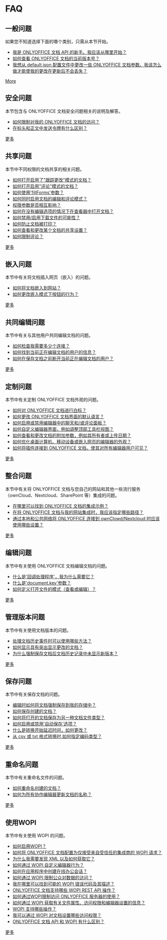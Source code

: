 ﻿# FAQ

## 一般问题

如果您不知道选择下面的哪个类别，只需从本节开始。

- [我是 ONLYOFFICE 文档 API 的新手。我应该从哪里开始？](general.md#i-am-new-to-onlyoffice-docs-api-where-should-i-start)
- [如何查看 ONLYOFFICE 文档的当前版本号？](general.md#how-to-find-out-the-current-version-number-of-onlyoffice-docs)
- [我想从 default.json 配置文件中更改一些 ONLYOFFICE 文档参数。我该怎么做才能使我的更改在更新后不会丢失？](general.md#i-want-to-change-some-onlyoffice-docs-parameters-from-the-defaultjson-configuration-file-how-can-i-do-that-so-that-my-changes-were-not-lost-after-update)

[More](general.md)

## 安全问题

本节包含与 ONLYOFFICE 文档安全问题相关的说明及解答。

- [如何限制对我的 ONLYOFFICE 文档的访问？](security.md#how-to-limit-access-to-my-document-server)
- [在标头和正文中发送令牌有什么区别？](security.md#whats-the-difference-between-sending-the-token-in-header-and-in-body)

[更多](security.md)

## 共享问题

本节中不同权限的文档共享的相关问题。

- [如何打开启用了"跟踪更改"模式的文档？](sharing.md#how-to-open-a-document-with-track-changes-mode-enabled)
- [如何打开启用"评论"模式的文档？](sharing.md#how-to-open-a-document-with-commenting-mode-enabled)
- [如何使用'fillForms'参数？](sharing.md#how-can-the-fillforms-parameter-be-used)
- [如何同时启用文档的编辑和评论模式？](sharing.md#how-to-enable-both-the-editing-and-commenting-mode-for-a-document)
- [权限参数是否相互影响？](sharing.md#do-the-permission-parameters-influence-each-other)
- [如何在没有编辑选项的情况下在查看器中打开文档？](sharing.md#how-to-open-the-document-in-a-viewer-without-the-option-to-edit-it)
- [如何禁用/启用下载文件的可能性？](sharing.md#how-to-disableenable-the-possibility-to-download-the-file)
- [如何防止文档被打印？](sharing.md#how-to-prevent-a-document-from-being-printed)
- [如何查看和更改某个文档的共享设置？](sharing.md#how-to-view-and-change-sharing-settings-for-a-certain-document)
- [如何限制评论？](sharing.md#how-to-restrict-commenting)

[更多](sharing.md)

## 嵌入问题

本节中有关将文档插入网页（嵌入）的问题。

- [如何将文档嵌入到网站？](embedding.md#how-to-embed-a-document-to-a-web-site)
- [如何更改嵌入模式下按钮的行为？](embedding.md#how-to-change-the-behavior-of-the-buttons-in-the-embedded-mode)

[更多](embedding.md)

## 共同编辑问题

本节中有关与其他用户共同编辑文档的问题。

- [如何检查我需要多少个连接？](co-editing.md#how-to-check-how-many-connections-i-need)
- [如何找到当前正在编辑文档的用户的信息？](co-editing.md#how-to-find-the-information-about-users-who-are-currently-editing-the-document)
- [如何在保存文档之前断开当前正在编辑文档的用户？](co-editing.md#how-to-disconnect-users-who-are-currently-editing-the-document-before-saving-the-document)

[更多](co-editing.md)

## 定制问题

本节中有关定制 ONLYOFFICE 文档外观的问题。

- [如何对 ONLYOFFICE 文档进行白标？](customizing.md#how-to-whitelabel-onlyoffice-docs)
- [如何更改 ONLYOFFICE 文档界面的默认语言？](customizing.md#how-to-change-the-default-language-of-the-onlyoffice-docs-interface)
- [如何启用或禁用编辑器中的聊天和/或评论面板？](customizing.md#how-to-enable-or-disable-the-chat-andor-the-comments-panel-in-the-editors)
- [如何自定义编辑器界面，例如调整顶部工具栏视图？](customizing.md#how-to-customize-the-editors-interface-eg-adjust-the-top-toolbar-view)
- [如何查看和更改文档的附加参数，例如其所有者或上传日期？](customizing.md#how-to-view-and-change-the-document-additional-parameters-eg-its-owner-or-uploading-date)
- [如何优化桌面计算机、移动设备或嵌入网页的编辑器的外观？](customizing.md#how-to-optimize-the-appearance-of-editors-for-a-desktop-computer-or-for-a-mobile-device-or-for-embedding-into-a-web-page)
- [如何将插件连接到 ONLYOFFICE 文档，使其对所有编辑器用户可见？](customizing.md#how-to-connect-plugins-to-onlyoffice-docs-so-that-they-become-visible-for-all-editor-users)

[更多](customizing.md)

## 整合问题

本节中有关将 ONLYOFFICE 文档与您自己的网站和其他一些流行服务（ownCloud、Nextcloud、SharePoint 等）集成的问题。

- [在哪里可以找到 ONLYOFFICE 文档的集成示例？](integrating.md#where-can-i-find-integration-examples-for-onlyoffice-docs)
- [在将 ONLYOFFICE 文档与我的网站集成时，我应该指定哪些路径？](integrating.md#which-paths-should-i-specify-when-integrating-onlyoffice-docs-with-my-website)
- [通过本地和公共网络将 ONLYOFFICE 连接到 ownClowd/Nextcloud 时应该使用哪些设置？](integrating.md#what-settings-should-be-used-when-connecting-onlyoffice-to-ownclowdnextcloud-via-a-local-and-public-network)

[更多](integrating.md)

## 编辑问题

本节中有关使用 ONLYOFFICE 文档编辑文档的问题。

- [什么是'回调处理程序'，我为什么需要它？](editing.md#what-is-the-callback-handler-and-why-do-i-need-it)
- [什么是'document.key'参数？](editing.md#what-is-the-documentkey-parameter)
- [如何定义打开文件的模式（查看或编辑）？](editing.md#how-to-define-the-mode-that-the-file-should-be-opened-in-viewing-or-editing)

[更多](editing.md)

## 管理版本问题

本节中有关使用文档版本的问题。

- [处理文档历史事件时可以使用哪些方法？](managing-versions.md#which-methods-can-be-used-when-working-with-the-document-history-events)
- [如何显示具有突出显示更改的文档？](managing-versions.md#how-to-display-a-document-with-highlighted-changes)
- [为什么强制保存文档后文档历史记录中未显示新版本？](managing-versions.md#why-is-a-new-version-not-shown-in-the-document-history-after-i-forcefully-save-a-document)

[更多](managing-versions.md)

## 保存问题

本节中有关保存文档的问题。

- [编辑时如何将文档强制保存到我的存储中？](saving.md#how-to-forcefully-save-the-document-to-my-storage-when-editing-it)
- [如何保存创建的文档？](saving.md#how-to-save-the-created-document)
- [如何将打开的文档保存为另一种文档文件类型？](saving.md#how-to-save-the-opened-document-to-another-document-file-type)
- [如何启用或禁用'自动保存'选项？](saving.md#how-to-enable-or-disable-the-autosave-option)
- [什么是转换开始延迟时间，如何更改？](saving.md#what-is-the-conversion-start-delay-time-and-how-can-it-be-changed)
- [从 csv 或 txt 格式转换时,如何指定编码类型？](saving.md#how-to-specify-the-encoding-type-when-converting-from-the-csv-or-txt-formats)

[更多](saving.md)

## 重命名问题

本节中有关重命名文件的问题。

- [如何重命名创建的文档？](renaming.md#how-to-rename-the-created-document)
- [如何为所有协作编辑器更新文档的名称？](renaming.md#how-to-update-the-name-of-the-document-for-all-collaborative-editors)

[更多](renaming.md)

## 使用WOPI

本节中有关使用 WOPI 的问题。

- [如何启用WOPI？](using-wopi.md#how-to-enable-wopi)
- [如何将 ONLYOFFICE 文档配置为仅接受来自受信任的集成商的 WOPI 请求？](using-wopi.md#how-can-i-configure-the-onlyoffice-docs-to-accept-wopi-requests-only-from-the-trusted-integrator)
- [为什么我需要发现 XML 以及如何获取它？](using-wopi.md#why-do-i-need-the-discovery-xml-and-how-can-i-get-it)
- [如何通过 WOPI 自定义编辑器行为？](using-wopi.md#how-to-customize-the-editor-behavior-via-wopi)
- [如何在应用程序中创建在线办公会话？](using-wopi.md#how-to-create-an-online-office-session-within-the-application)
- [如何通过 WOPI 限制公众对数据的访问？](using-wopi.md#how-to-restrict-public-access-to-the-data-via-wopi)
- [我在哪里可以找到可能的 WOPI 错误代码及其描述？](using-wopi.md#where-can-i-find-possible-wopi-error-codes-and-their-descriptions)
- [ONLYOFFICE 文档支持哪些 WOPI REST API 操作？](using-wopi.md#which-wopi-rest-api-operations-are-supported-by-onlyoffice-docs)
- [如何通过WOPI限制访问 ONLYOFFICE 服务器的使用？](using-wopi.md#how-to-restrict-access-to-the-use-of-onlyoffice-server-via-wopi)
- [如何通过 WOPI 获取有关文件属性、访问权限和编辑器设置的信息？](using-wopi.md#how-to-get-information-about-the-file-properties-access-rights-and-editor-settings-via-wopi)
- [WOPI 支持哪些操作？](using-wopi.md#what-actions-are-supported-via-wopi)
- [我可以通过 WOPI 对文档设置哪些访问权限？](using-wopi.md#which-access-rights-can-i-set-to-the-document-via-wopi)
- [ONLYOFFICE 文档 API 和 WOPI 有什么区别？](using-wopi.md#what-are-the-difference-between-onlyoffice-docs-api-and-wopi)

[更多](using-wopi.md)
